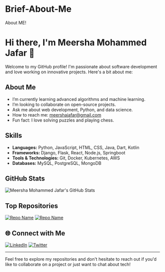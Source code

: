 # Brief-About-Me
About ME!
# Hi there, I'm Meersha Mohammed Jafar 👋

Welcome to my GitHub profile! I'm passionate about software development and love working on innovative projects. Here's a bit about me:

##  About Me

-  I’m currently learning advanced algorithms and machine learning.
-  I’m looking to collaborate on open-source projects.
-  Ask me about web development, Python, and data science.
-  How to reach me: [meershajafar@gmail.com](mailto:email@example.com)
-  Fun fact: I love solving puzzles and playing chess.

## Skills

- **Languages:** Python, JavaScript, HTML, CSS, Java, Dart, Kotlin
- **Frameworks:** Django, Flask, React, Node.js, Springboot
- **Tools & Technologies:** Git, Docker, Kubernetes, AWS
- **Databases:** MySQL, PostgreSQL, MongoDB

## GitHub Stats

![Meersha Mohammed Jafar's GitHub Stats](https://github-readme-stats.vercel.app/api?username=meershamohammedjafar&show_icons=true&theme=radical)

## Top Repositories

[![Repo Name](https://github-readme-stats.vercel.app/api/pin/?username=meershamohammedjafar&repo=repo-name&theme=radical)](https://github.com/meershamohammedjafar/repo-name)
[![Repo Name](https://github-readme-stats.vercel.app/api/pin/?username=meershamohammedjafar&repo=repo-name&theme=radical)](https://github.com/meershamohammedjafar/repo-name)

## 🌐 Connect with Me

[![LinkedIn](https://img.shields.io/badge/LinkedIn-blue?style=for-the-badge&logo=linkedin)](https://www.linkedin.com/in/meershamohammedjafar/)
[![Twitter](https://img.shields.io/badge/Twitter-blue?style=for-the-badge&logo=twitter)](https://twitter.com/meershamohammedjafar)

---

Feel free to explore my repositories and don't hesitate to reach out if you'd like to collaborate on a project or just want to chat about tech!
